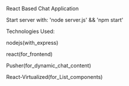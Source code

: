 React Based Chat Application

Start server with: 'node server.js'  && 'npm start'

Technologies Used: 

  nodejs(with_express)

  react(for_frontend)

  Pusher(for_dynamic_chat_content)

  React-Virtualized(for_List_components)

